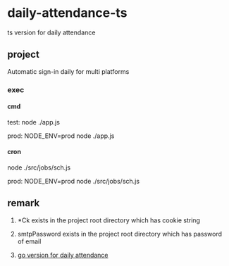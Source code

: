# daily-attendance-ts

ts version for daily attendance

## project

Automatic sign-in daily for multi platforms

### exec

#### cmd

test:
node ./app.js

prod:
NODE_ENV=prod node ./app.js

#### cron

node ./src/jobs/sch.js

prod:
NODE_ENV=prod node ./src/jobs/sch.js

## remark

1. \*Ck exists in the project root directory which has cookie string

2. smtpPassword exists in the project root directory which has password of email

3. [go version for daily attendance](https://github.com/Jehadsama/daily-attendance)
